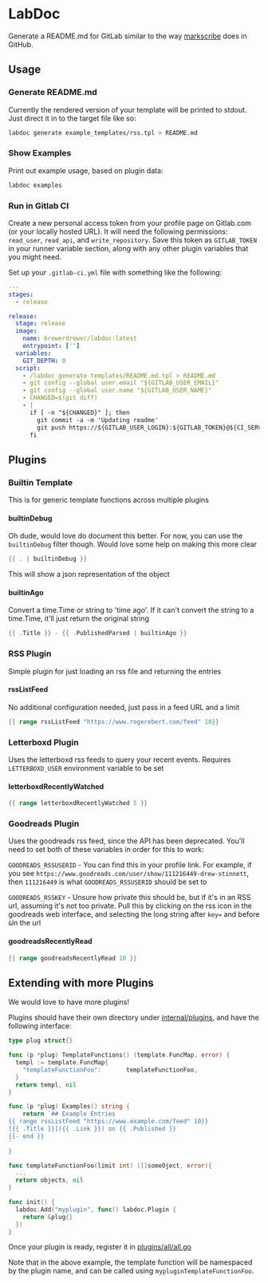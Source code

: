 # LabDoc

Generate a README.md for GitLab similar to the way
[markscribe](https://github.com/muesli/markscribe) does in GitHub.

## Usage

### Generate README.md

Currently the rendered version of your template will be printed to stdout. Just
direct it in to the target file like so:

```bash
labdoc generate example_templates/rss.tpl > README.md
```

### Show Examples

Print out example usage, based on plugin data:

```bash
labdoc examples
```

### Run in Gitlab CI

Create a new personal access token from your profile page on Gitlab.com (or your
locally hosted URL). It will need the following permissions: `read_user`,
`read_api`, and `write_repository`. Save this token as `GITLAB_TOKEN` in your
runner variable section, along with any other plugin variables that you might
need.

Set up your `.gitlab-ci.yml` file with something like the following:

```yaml
---
stages:
  - release

release:
  stage: release
  image:
    name: brewerdrewer/labdoc:latest
    entrypoint: ['']
  variables:
    GIT_DEPTH: 0
  script:
    - /labdoc generate templates/README.md.tpl > README.md
    - git config --global user.email "${GITLAB_USER_EMAIL}"
    - git config --global user.name "${GITLAB_USER_NAME}"
    - CHANGED=$(git diff)
    - |
      if [ -n "${CHANGED}" ]; then
        git commit -a -m 'Updating readme'
        git push https://${GITLAB_USER_LOGIN}:${GITLAB_TOKEN}@${CI_SERVER_HOST}/${CI_PROJECT_ROOT_NAMESPACE}/${CI_PROJECT_NAME}.git HEAD:main
      fi
```

## Plugins

### Builtin Template

This is for generic template functions across multiple plugins

#### builtinDebug

Oh dude, would love do document this better. For now, you can use the
`builtinDebug` filter though. Would love some help on making this more clear

```go
{{ . | builtinDebug }}
```

This will show a json representation of the object

#### builtinAgo

Convert a time.Time or string to 'time ago'. If it can't convert the string to a
time.Time, it'll just return the original string

```go
{{ .Title }} - {{ .PublishedParsed | builtinAgo }}
```

### RSS Plugin

Simple plugin for just loading an rss file and returning the entries

#### rssListFeed

No additional configuration needed, just pass in a feed URL and a limit

```go
{{ range rssListFeed "https://www.rogerebert.com/feed" 10}}
```

### Letterboxd Plugin

Uses the letterboxd rss feeds to query your recent events. Requires
`LETTERBOXD_USER` environment variable to be set

#### letterboxdRecentlyWatched

```go
{{ range letterboxdRecentlyWatched 5 }}
```

### Goodreads Plugin

Uses the goodreads rss feed, since the API has been deprecated. You'll need to
set both of these variables in order for this to work:

`GOODREADS_RSSUSERID` - You can find this in your profile link. For example, if
you see `https://www.goodreads.com/user/show/111216449-drew-stinnett`, then
`111216449` is what `GOODREADS_RSSUSERID` should be set to

`GOODREADS_RSSKEY` - Unsure how private this should be, but if it's in an RSS
url, assuming it's not too private. Pull this by clicking on the rss icon in the
goodreads web interface, and selecting the long string after `key=` and before
`&`in the url

#### goodreadsRecentlyRead

```go
{{ range goodreadsRecentlyRead 10 }}
```

## Extending with more Plugins

We would love to have more plugins!

Plugins should have their own directory under
[internal/plugins](internal/plugins), and have the following interface:

```go
type plug struct{}

func (p *plug) TemplateFunctions() (template.FuncMap, error) {
  templ := template.FuncMap{
    "templateFunctionFoo":       templateFunctionFoo,
  }
  return templ, nil
}

func (p *plug) Examples() string {
    return `## Example Entries
{{ range rssListFeed "https://www.example.com/feed" 10}}
[{{ .Title }}]({{ .Link }}) on {{ .Published }}
{{- end }}
`
}

func templateFunctionFoo(limit int) ([]someOject, error){
  ...
  return objects, nil
}

func init() {
  labdoc.Add("myplugin", func() labdoc.Plugin {
    return &plug{}
  })
}
```

Once your plugin is ready, register it in
[plugins/all/all.go](plugins/all/all.go)

Note that in the above example, the template function will be namespaced by the
plugin name, and can be called using `mypluginTemplateFunctionFoo`.
